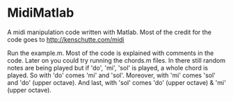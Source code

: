 # MidiMatlab
A midi manipulation code written with Matlab. Most of the credit for the code goes to http://kenschutte.com/midi

Run the example.m. Most of the code is explained with comments in the code. Later on you could try running the chords.m files. In there still random notes are being played but if 'do', 'mi', 'sol' is played, a whole chord is played. So with 'do' comes 'mi' and 'sol'. Moreover, with 'mi' comes 'sol' and 'do' (upper octave). And last, with 'sol' comes 'do' (upper octave) & 'mi' (upper octave).